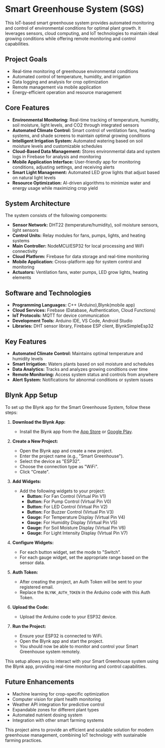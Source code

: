 # Smart Greenhouse System (SGS)

This IoT-based smart greenhouse system provides automated monitoring and control of environmental conditions for optimal plant growth. It leverages sensors, cloud computing, and IoT technologies to maintain ideal growing conditions while offering remote monitoring and control capabilities.

## Project Goals

* Real-time monitoring of greenhouse environmental conditions
* Automated control of temperature, humidity, and irrigation
* Data logging and analysis for crop optimization
* Remote management via mobile application
* Energy-efficient operation and resource management

## Core Features

* **Environmental Monitoring:** Real-time tracking of temperature, humidity, soil moisture, light levels, and CO2 through integrated sensors
* **Automated Climate Control:** Smart control of ventilation fans, heating systems, and shade screens to maintain optimal growing conditions
* **Intelligent Irrigation System:** Automated watering based on soil moisture levels and customizable schedules
* **Cloud-Based Data Management:** Stores environmental data and system logs in Firebase for analysis and monitoring
* **Mobile Application Interface:** User-friendly app for monitoring conditions, adjusting settings, and receiving alerts
* **Smart Light Management:** Automated LED grow lights that adjust based on natural light levels
* **Resource Optimization:** AI-driven algorithms to minimize water and energy usage while maximizing crop yield

## System Architecture

The system consists of the following components:

* **Sensor Network:** DHT22 (temperature/humidity), soil moisture sensors, light sensors
* **Control Units:** Relay modules for fans, pumps, lights, and heating systems
* **Main Controller:** NodeMCU/ESP32 for local processing and WiFi connectivity
* **Cloud Platform:** Firebase for data storage and real-time monitoring
* **Mobile Application:** Cross-platform app for system control and monitoring
* **Actuators:** Ventilation fans, water pumps, LED grow lights, heating elements

## Software and Technologies

* **Programming Languages:** C++ (Arduino),Blynk(mobile app)
* **Cloud Services:** Firebase (Database, Authentication, Cloud Functions)
* **IoT Protocols:** MQTT for device communication
* **Development Tools:** Arduino IDE, VS Code, Android Studio
* **Libraries:** DHT sensor library, Firebase ESP client, BlynkSimpleEsp32

## Key Features

* **Automated Climate Control:** Maintains optimal temperature and humidity levels
* **Smart Irrigation:** Waters plants based on soil moisture and schedules
* **Data Analytics:** Tracks and analyzes growing conditions over time
* **Remote Monitoring:** Access system status and controls from anywhere
* **Alert System:** Notifications for abnormal conditions or system issues

## Blynk App Setup

To set up the Blynk app for the Smart Greenhouse System, follow these steps:

1. **Download the Blynk App:**
   - Install the Blynk app from the [App Store](https://apps.apple.com/us/app/blynk-iot/id808760481) or [Google Play](https://play.google.com/store/apps/details?id=cc.blynk).

2. **Create a New Project:**
   - Open the Blynk app and create a new project.
   - Enter the project name (e.g., "Smart Greenhouse").
   - Select the device as "ESP32".
   - Choose the connection type as "WiFi".
   - Click "Create".

3. **Add Widgets:**
   - Add the following widgets to your project:
     - **Button:** For Fan Control (Virtual Pin V1)
     - **Button:** For Pump Control (Virtual Pin V0)
     - **Button:** For LED Control (Virtual Pin V2)
     - **Button:** For Buzzer Control (Virtual Pin V3)
     - **Gauge:** For Temperature Display (Virtual Pin V4)
     - **Gauge:** For Humidity Display (Virtual Pin V5)
     - **Gauge:** For Soil Moisture Display (Virtual Pin V6)
     - **Gauge:** For Light Intensity Display (Virtual Pin V7)

4. **Configure Widgets:**
   - For each button widget, set the mode to "Switch".
   - For each gauge widget, set the appropriate range based on the sensor data.

5. **Auth Token:**
   - After creating the project, an Auth Token will be sent to your registered email.
   - Replace the `BLYNK_AUTH_TOKEN` in the Arduino code with this Auth Token.

6. **Upload the Code:**
   - Upload the Arduino code to your ESP32 device.

7. **Run the Project:**
   - Ensure your ESP32 is connected to WiFi.
   - Open the Blynk app and start the project.
   - You should now be able to monitor and control your Smart Greenhouse system remotely.

This setup allows you to interact with your Smart Greenhouse system using the Blynk app, providing real-time monitoring and control capabilities.

## Future Enhancements

* Machine learning for crop-specific optimization
* Computer vision for plant health monitoring
* Weather API integration for predictive control
* Expandable zones for different plant types
* Automated nutrient dosing system
* Integration with other smart farming systems

This project aims to provide an efficient and scalable solution for modern greenhouse management, combining IoT technology with sustainable farming practices.
